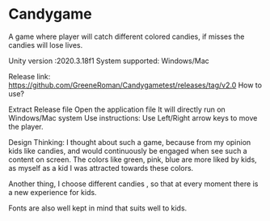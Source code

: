 # Candygame
A game where player will catch different colored candies, if misses the candies will lose lives.

Unity version :2020.3.18f1
System supported: Windows/Mac

Release link: https://github.com/GreeneRoman/Candygametest/releases/tag/v2.0
How to use?

Extract Release file
Open the application file
It will directly run on Windows/Mac system
Use instructions:
Use Left/Right arrow keys to move the player.


Design Thinking: I thought about such a game, because from my opinion kids like candies, and would continuously be engaged when see such a content on screen.
The colors like green, pink, blue are more liked by kids, as myself as a kid I was attracted towards these colors.

Another thing, I choose different candies , so that at every moment there is a new experience for kids.

Fonts are also well kept in mind that suits well to kids.


